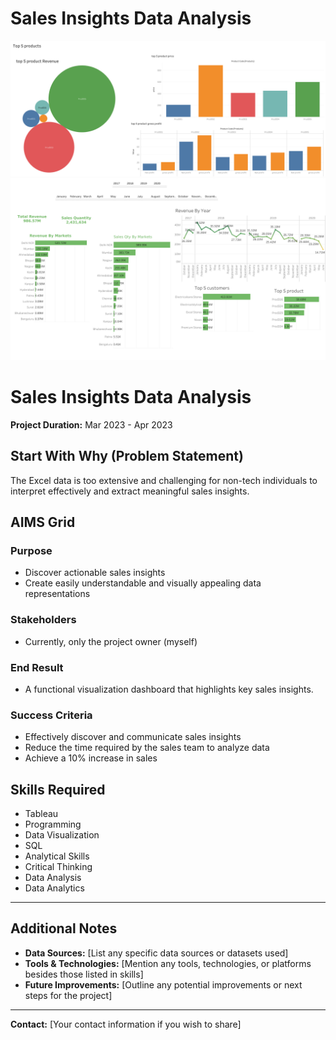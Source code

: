 # Sales Insights Data Analysis

![top 5 product](https://github.com/kunal15cr/Sales-Insights-Analyzer/blob/main/sale1.png)
![top 5 product](https://github.com/kunal15cr/Sales-Insights-Analyzer/blob/main/sales2.png)

# Sales Insights Data Analysis

**Project Duration:** Mar 2023 - Apr 2023

## Start With Why (Problem Statement)
The Excel data is too extensive and challenging for non-tech individuals to interpret effectively and extract meaningful sales insights.

## AIMS Grid

### Purpose
- Discover actionable sales insights
- Create easily understandable and visually appealing data representations

### Stakeholders
- Currently, only the project owner (myself)

### End Result
- A functional visualization dashboard that highlights key sales insights.

### Success Criteria
- Effectively discover and communicate sales insights
- Reduce the time required by the sales team to analyze data
- Achieve a 10% increase in sales

## Skills Required
- Tableau
- Programming
- Data Visualization
- SQL
- Analytical Skills
- Critical Thinking
- Data Analysis
- Data Analytics

---

## Additional Notes
- **Data Sources:** [List any specific data sources or datasets used]
- **Tools & Technologies:** [Mention any tools, technologies, or platforms besides those listed in skills]
- **Future Improvements:** [Outline any potential improvements or next steps for the project]

---

**Contact:** [Your contact information if you wish to share]
